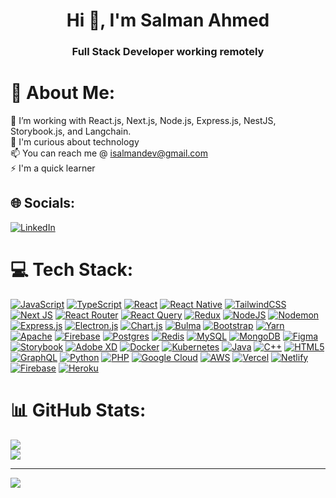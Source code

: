 <h1 align="center">Hi 👋, I'm Salman Ahmed</h1>
<h3 align="center">Full Stack Developer working remotely</h3>

# 💫 About Me:
🔭 I’m working with React.js, Next.js, Node.js, Express.js, NestJS, Storybook.js, and Langchain.<br>💬 I'm curious about technology<br>📫 You can reach me @ isalmandev@gmail.com<br>⚡ I'm a quick learner


## 🌐 Socials:
[![LinkedIn](https://img.shields.io/badge/LinkedIn-%230077B5.svg?logo=linkedin&logoColor=white)](https://linkedin.com/in/salmangujjar-dev) 

# 💻 Tech Stack:
[![JavaScript](https://img.shields.io/badge/javascript-%23323330.svg?style=for-the-badge&logo=javascript&logoColor=%23F7DF1E)](#)
[![TypeScript](https://img.shields.io/badge/typescript-%23007ACC.svg?style=for-the-badge&logo=typescript&logoColor=white)](#)
[![React](https://img.shields.io/badge/react-%2320232a.svg?style=for-the-badge&logo=react&logoColor=%2361DAFB)](#)
[![React Native](https://img.shields.io/badge/react_native-%2320232a.svg?style=for-the-badge&logo=react&logoColor=%2361DAFB)](#)
[![TailwindCSS](https://img.shields.io/badge/tailwindcss-%2338B2AC.svg?style=for-the-badge&logo=tailwind-css&logoColor=white)](#)
[![Next JS](https://img.shields.io/badge/Next-black?style=for-the-badge&logo=next.js&logoColor=white)](#)
[![React Router](https://img.shields.io/badge/React_Router-CA4245?style=for-the-badge&logo=react-router&logoColor=white)](#)
[![React Query](https://img.shields.io/badge/-React%20Query-FF4154?style=for-the-badge&logo=react%20query&logoColor=white)](#)
[![Redux](https://img.shields.io/badge/redux-%23593d88.svg?style=for-the-badge&logo=redux&logoColor=white)](#)
[![NodeJS](https://img.shields.io/badge/node.js-6DA55F?style=for-the-badge&logo=node.js&logoColor=white)](#)
[![Nodemon](https://img.shields.io/badge/NODEMON-%23323330.svg?style=for-the-badge&logo=nodemon&logoColor=%BBDEAD)](#)
[![Express.js](https://img.shields.io/badge/express.js-%23404d59.svg?style=for-the-badge&logo=express&logoColor=%2361DAFB)](#)
[![Electron.js](https://img.shields.io/badge/Electron-191970?style=for-the-badge&logo=Electron&logoColor=white)](#)
[![Chart.js](https://img.shields.io/badge/chart.js-F5788D.svg?style=for-the-badge&logo=chart.js&logoColor=white)](#)
[![Bulma](https://img.shields.io/badge/bulma-00D0B1?style=for-the-badge&logo=bulma&logoColor=white)](#)
[![Bootstrap](https://img.shields.io/badge/bootstrap-%238511FA.svg?style=for-the-badge&logo=bootstrap&logoColor=white)](#)
[![Yarn](https://img.shields.io/badge/yarn-%232C8EBB.svg?style=for-the-badge&logo=yarn&logoColor=white)](#)
[![Apache](https://img.shields.io/badge/apache-%23D42029.svg?style=for-the-badge&logo=apache&logoColor=white)](#)
[![Firebase](https://img.shields.io/badge/Firebase-039BE5?style=for-the-badge&logo=Firebase&logoColor=white)](#)
[![Postgres](https://img.shields.io/badge/postgres-%23316192.svg?style=for-the-badge&logo=postgresql&logoColor=white)](#)
[![Redis](https://img.shields.io/badge/redis-%23DD0031.svg?style=for-the-badge&logo=redis&logoColor=white)](#)
[![MySQL](https://img.shields.io/badge/mysql-%2300000f.svg?style=for-the-badge&logo=mysql&logoColor=white)](#)
[![MongoDB](https://img.shields.io/badge/MongoDB-%234ea94b.svg?style=for-the-badge&logo=mongodb&logoColor=white)](#)
[![Figma](https://img.shields.io/badge/figma-%23F24E1E.svg?style=for-the-badge&logo=figma&logoColor=white)](#)
[![Storybook](https://img.shields.io/badge/-Storybook-FF4785?style=for-the-badge&logo=storybook&logoColor=white)](#)
[![Adobe XD](https://img.shields.io/badge/Adobe%20XD-470137?style=for-the-badge&logo=Adobe%20XD&logoColor=#FF61F6)](#)
[![Docker](https://img.shields.io/badge/docker-%230db7ed.svg?style=for-the-badge&logo=docker&logoColor=white)](#)
[![Kubernetes](https://img.shields.io/badge/kubernetes-%23326ce5.svg?style=for-the-badge&logo=kubernetes&logoColor=white)](#)
[![Java](https://img.shields.io/badge/java-%23ED8B00.svg?style=for-the-badge&logo=openjdk&logoColor=white)](#)
[![C++](https://img.shields.io/badge/c++-%2300599C.svg?style=for-the-badge&logo=c%2B%2B&logoColor=white)](#)
[![HTML5](https://img.shields.io/badge/html5-%23E34F26.svg?style=for-the-badge&logo=html5&logoColor=white)](#)
[![GraphQL](https://img.shields.io/badge/-GraphQL-E10098?style=for-the-badge&logo=graphql&logoColor=white)](#)
[![Python](https://img.shields.io/badge/python-3670A0?style=for-the-badge&logo=python&logoColor=ffdd54)](#)
[![PHP](https://img.shields.io/badge/php-%23777BB4.svg?style=for-the-badge&logo=php&logoColor=white)](#)
[![Google Cloud](https://img.shields.io/badge/GoogleCloud-%234285F4.svg?style=for-the-badge&logo=google-cloud&logoColor=white)](#)
[![AWS](https://img.shields.io/badge/AWS-%23FF9900.svg?style=for-the-badge&logo=amazon-aws&logoColor=white)](#)
[![Vercel](https://img.shields.io/badge/vercel-%23000000.svg?style=for-the-badge&logo=vercel&logoColor=white)](#)
[![Netlify](https://img.shields.io/badge/netlify-%23000000.svg?style=for-the-badge&logo=netlify&logoColor=#00C7B7)](#)
[![Firebase](https://img.shields.io/badge/firebase-%23039BE5.svg?style=for-the-badge&logo=firebase)](#)
[![Heroku](https://img.shields.io/badge/heroku-%23430098.svg?style=for-the-badge&logo=heroku&logoColor=white)](#)

# 📊 GitHub Stats:
![](https://github-readme-stats.vercel.app/api?username=salmangujjar-dev&theme=dark&hide_border=false&include_all_commits=true&count_private=true)<br/>
![](https://github-readme-streak-stats.herokuapp.com/?user=salmangujjar-dev&theme=dark&hide_border=false)<br/>

---
[![](https://visitcount.itsvg.in/api?id=salmangujjar-dev&icon=0&color=0)](https://visitcount.itsvg.in)
